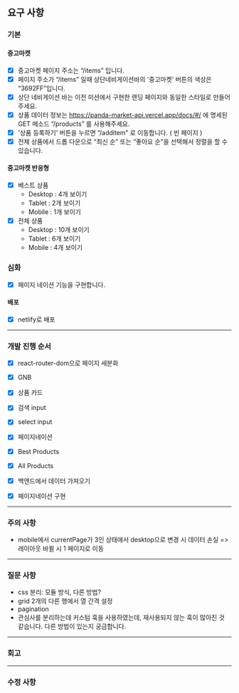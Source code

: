 ## 요구 사항

### 기본

#### 중고마켓

- [x] 중고마켓 페이지 주소는 “/items” 입니다.
- [x] 페이지 주소가 “/items” 일때 상단네비게이션바의 '중고마켓' 버튼의 색상은 “3692FF”입니다.
- [x] 상단 네비게이션 바는 이전 미션에서 구현한 랜딩 페이지와 동일한 스타일로 만들어 주세요.
- [x] 상품 데이터 정보는 https://panda-market-api.vercel.app/docs/#/ 에 명세된 GET 메소드 “/products” 를 사용해주세요.
- [x] '상품 등록하기' 버튼을 누르면 “/additem” 로 이동합니다. ( 빈 페이지 )
- [x] 전체 상품에서 드롭 다운으로 “최신 순” 또는 “좋아요 순”을 선택해서 정렬을 할 수 있습니다.

#### 중고마켓 반응형

- [x] 베스트 상품
  - Desktop : 4개 보이기
  - Tablet : 2개 보이기
  - Mobile : 1개 보이기
- [x] 전체 상품
  - Desktop : 10개 보이기
  - Tablet : 6개 보이기
  - Mobile : 4개 보이기

### 심화

- [x] 페이지 네이션 기능을 구현합니다.

#### 배포

- [x] netlify로 배포

---

### 개발 진행 순서

- [x] react-router-dom으로 페이지 세분화

- [x] GNB
- [x] 상품 카드
- [x] 검색 input
- [x] select input
- [x] 페이지네이션

- [x] Best Products
- [x] All Products

- [x] 백엔드에서 데이터 가져오기
- [x] 페이지네이션 구현

---

### 주의 사항

- mobile에서 currentPage가 3인 상태에서 desktop으로 변경 시 데이터 손실 => 레이아웃 바뀔 시 1 페이지로 이동

---

### 질문 사항

- css 분리: 모듈 방식, 다른 방법?
- grid 2개의 다른 행에서 열 간격 설정
- pagination
- 관심사를 분리하는데 커스텀 훅을 사용하였는데, 재사용되지 않는 훅이 많아진 것 같습니다.
  다른 방법이 있는지 궁금합니다.

---

### 회고

---

### 수정 사항
